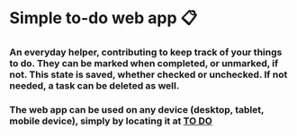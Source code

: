 # Simple to-do web app 📋

### An everyday helper, contributing to keep track of your things to do. They can be marked when completed, or unmarked, if not. This state is saved, whether checked or unchecked. If not needed, a task can be deleted as well.

### The web app can be used on any device (desktop, tablet, mobile device), simply by locating it at [TO DO](https://dmtfvn.github.io/to-do/)
